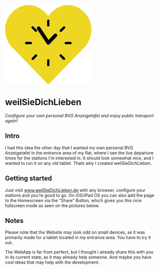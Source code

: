 ![weilSieDichLieben Banner](./src/images/BVG.png)
# weilSieDichLieben
_Configure your own personal BVG Anzeigetafel and enjoy public transport again!_

## Intro
I had this idea the other day that I wanted my own personal BVG Anzeigetafel in the entrance area of my flat, where I see the live departure times for the stations I'm interested in. It should look somewhat nice, and I wanted to run it on any old tablet. Thats why I created weilSieDichLieben.

## Getting started
Just visit www.weilSieDichLieben.de with any browser, configure your stations and you're good to go. On iOS/iPad OS you can also add the page to the Homescreen via the "Share" Button, which gives you this nice fullscreen mode as seen on the pictures below.

## Notes
Please note that the Website may look odd on small devices, as it was primarily made for a tablet located in my entrance area. You have to try it out.

The WebApp is far from perfect, but I thought i already share this with you in its current state, as it may already help someone. And maybe you have cool ideas that may help with the development.
